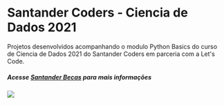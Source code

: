 # Santander Coders - Ciencia de Dados 2021

Projetos desenvolvidos acompanhando o modulo Python Basics do curso de Ciencia de Dados 2021 do Santander Coders em parceria com a Let's Code.

##### Acesse [Santander Becas](https://app.becas-santander.com) para mais informações

[![](https://app.becas-santander.com/assets/images/logo-bolsas.png)](https://app.becas-santander.com)
